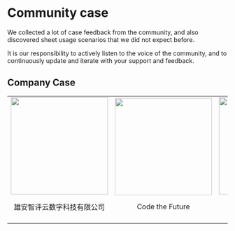 # Community case

We collected a lot of case feedback from the community, and also discovered sheet usage scenarios that we did not expect before.

It is our responsibility to actively listen to the voice of the community, and to continuously update and iterate with your support and feedback.


## Company Case

<table>
  <tbody>
    <tr>
      <td align="center" valign="middle">
        <a href="https://www.zpy360.com/" target="_blank">
          <img width="222px" src="https://cdn.jsdelivr.net/npm/luckyresources/assets/img/community_case/Zhiping_Cloud.png">
        </a>
        <p>雄安智评云数字科技有限公司</p>
      </td>
      <td align="center" valign="middle">
        <a href="https://code-the-future.com/" target="_blank">
          <img width="222px" src="https://cdn.jsdelivr.net/npm/luckyresources/assets/img/community_case/code_the_future.png">
        </a>
        <p>Code the Future</p>
      </td>
      <td align="center" valign="middle">
        <a href="http://www.jackyun.com/" target="_blank">
          <img width="222px" src="https://cdn.jsdelivr.net/npm/luckyresources/assets/img/community_case/jackyun.png">
        </a>
        <p>吉客云</p>
      </td>
      <td align="center" valign="middle">
        <a href="https://www.huawei.com/cn/" target="_blank">
          <img width="222px" src="https://cdn.jsdelivr.net/npm/luckyresources/assets/img/community_case/huawei.png">
        </a>
        <p>华为</p>
      </td>
    </tr>
    <tr>
      <td align="center" valign="middle">
      </td>
      <td align="center" valign="middle">
      </td>
      <td align="center" valign="middle">
      </td>
      <td align="center" valign="middle">
      </td>
    </tr>
  </tbody>
</table>